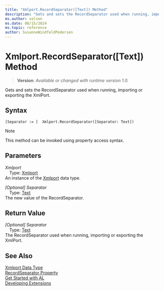 ```yaml
---
title: "Xmlport.RecordSeparator([Text]) Method"
description: "Gets and sets the RecordSeparator used when running, importing or exporting the XmlPort."
ms.author: solsen
ms.date: 08/15/2024
ms.topic: reference
author: SusanneWindfeldPedersen
---
```

[//]: # (START>DO_NOT_EDIT)
[//]: # (IMPORTANT:Do not edit any of the content between here and the END>DO_NOT_EDIT.)
[//]: # (Any modifications should be made in the .xml files in the ModernDev repo.)
# Xmlport.RecordSeparator([Text]) Method
> **Version**: _Available or changed with runtime version 1.0._

Gets and sets the RecordSeparator used when running, importing or exporting the XmlPort.


## Syntax
```AL
[Separator := ]  Xmlport.RecordSeparator([Separator: Text])
```
> [!NOTE]
> This method can be invoked using property access syntax.
## Parameters
*Xmlport*  
&emsp;Type: [Xmlport](xmlport-data-type.md)  
An instance of the [Xmlport](xmlport-data-type.md) data type.  

*[Optional] Separator*  
&emsp;Type: [Text](../text/text-data-type.md)  
The new value of the RecordSeparator.  


## Return Value
*[Optional] Separator*  
&emsp;Type: [Text](../text/text-data-type.md)  
The RecordSeparator used when running, importing or exporting the XmlPort.


[//]: # (IMPORTANT: END>DO_NOT_EDIT)
## See Also
[Xmlport Data Type](xmlport-data-type.md)  
[RecordSeparator Property](../../properties/devenv-recordseparator-property.md)  
[Get Started with AL](../../devenv-get-started.md)  
[Developing Extensions](../../devenv-dev-overview.md)